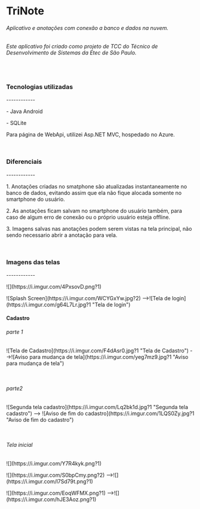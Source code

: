 <h1>TriNote</h1>
<h6>Aplicativo e anotações com conexão a banco e dados na nuvem.</h6>
<h6>Este aplicativo foi criado como projeto de TCC do Técnico de Desenvolvimento de Sistemas da Etec de São Paulo.</h6>

<br />

<h3>Tecnologias utilizadas</h3>
------------
<p>- Java Android</p>
<p>- SQLite</p>

<p>Para página de WebApi, utilizei Asp.NET MVC, hospedado no Azure.</p>

<br />

<h3>Diferenciais</h3>
------------
<p>1. Anotações criadas no smatphone são atualizadas instantaneamente no banco de dados, evitando assim que ela não fique alocada somente no smartphone do usuário.</p>
<p>2. As anotações ficam salvam no smartphone do usuário também, para caso de algum erro de conexão ou o próprio usuário esteja offline.</p>
<p>3. Imagens salvas nas anotações podem serem vistas na tela principal, não sendo necessario abrir a anotação para vela.</p>

<br />

<h3>Imagens das telas</h3>
------------
<P>![](https://i.imgur.com/4PxsovD.png?1)</p>

<P>![Splash Screen](https://i.imgur.com/WCYGxYw.jpg?2) -->![Tela de login](https://i.imgur.com/g64L7Lr.jpg?1 "Tela de login")</p>

<h4>Cadastro</h4>
<h6>parte 1</h6>
<p>![Tela de Cadastro](https://i.imgur.com/F4dAsr0.jpg?1 "Tela de Cadastro") -->![Aviso para mudança de tela](https://i.imgur.com/yeg7mz9.jpg?1 "Aviso para mudança de tela")</p>
<br />
<h6>parte2</h6>
<p>![Segunda tela cadastro](https://i.imgur.com/Lq2bk1d.jpg?1 "Segunda tela cadastro") --> ![Aviso de fim do cadastro](https://i.imgur.com/1LQS0Zy.jpg?1 "Aviso de fim do cadastro")</p>
<br />
<h6>Tela inicial</h6>
<p>![](https://i.imgur.com/Y7R4kyk.png?1) </p>

<p>![](https://i.imgur.com/S0bpCmy.png?2) -->![](https://i.imgur.com/l7Sd79t.png?1)</p>

<p>![](https://i.imgur.com/EoqWFMX.png?1) -->![](https://i.imgur.com/hJE3Aoz.png?1)</p>

<br />
